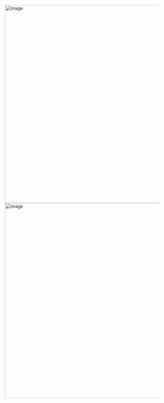 <img width="647" alt="image" src="https://user-images.githubusercontent.com/89638496/200447961-0ae0b230-60b3-4366-8ae5-1e2af1fdbc12.png">
<img width="637" alt="image" src="https://user-images.githubusercontent.com/89638496/200447987-6475ca3c-7851-4e0c-a044-a284f236b94a.png">
